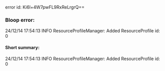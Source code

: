 error id: Ki6l+4W7pwFL9RxReLrgrQ==
### Bloop error:

24/12/14 17:54:13 INFO ResourceProfileManager: Added ResourceProfile id: 0
#### Short summary: 

24/12/14 17:54:13 INFO ResourceProfileManager: Added ResourceProfile id: 0